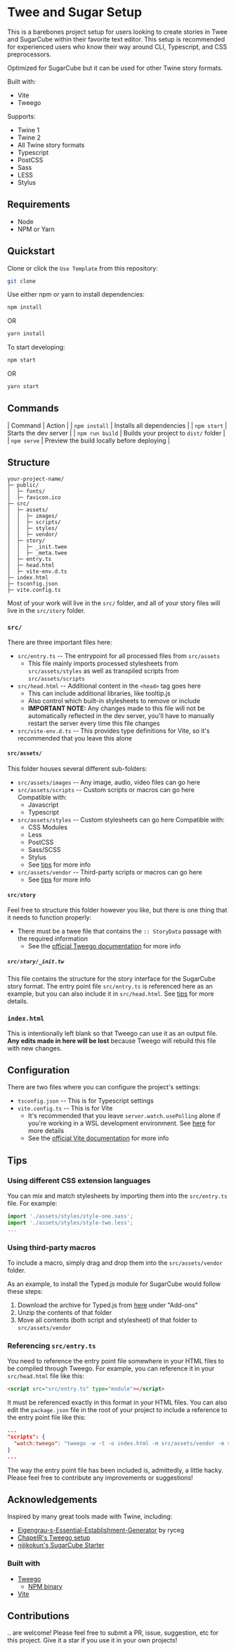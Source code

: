 # Twee and Sugar Setup
This is a barebones project setup for users looking to create stories in Twee and SugarCube within their favorite text editor. This setup is recommended for experienced users who know their way around CLI, Typescript, and CSS preprocessors.

Optimized for SugarCube but it can be used for other Twine story formats.

Built with:
- Vite
- Tweego

Supports:
- Twine 1
- Twine 2
- All Twine story formats
- Typescript
- PostCSS
- Sass
- LESS
- Stylus

## Requirements
- Node
- NPM or Yarn 

## Quickstart
Clone or click the `Use Template` from this repository:
```sh
git clone 
```

Use either npm or yarn to install dependencies:
```sh
npm install
```

OR
```sh
yarn install
```

To start developing:
```sh
npm start
```

OR
```sh
yarn start
```

## Commands

| Command | Action |
| `npm install` | Installs all dependencies |
| `npm start` | Starts the dev server |
| `npm run build` | Builds your project to `dist/` folder |
| `npm serve` | Preview the build locally before deploying |

## Structure

```
your-project-name/
├─ public/
│  ├─ fonts/
│  ├─ favicon.ico
├─ src/
│  ├─ assets/
│  │  ├─ images/
│  │  ├─ scripts/
│  │  ├─ styles/
│  │  ├─ vendor/
│  ├─ story/
│  │  ├─ _init.twee
│  │  ├─ _meta.twee
│  ├─ entry.ts
│  ├─ head.html
│  ├─ vite-env.d.ts
├─ index.html
├─ tsconfig.json
├─ vite.config.ts
```

Most of your work will live in the `src/` folder, and all of your story files will live in the `src/story` folder.

### `src/`
There are three important files here:

- `src/entry.ts` -- The entrypoint for all processed files from `src/assets`
  - This file mainly imports processed stylesheets from `src/assets/styles` as well as transpiled scripts from `src/assets/scripts`
- `src/head.html` -- Additional content in the `<head>` tag goes here
  - This can include additional libraries, like tooltip.js
  - Also control which built-in stylesheets to remove or include
  - **IMPORTANT NOTE:** Any changes made to this file will not be automatically reflected in the dev server, you'll have to manually restart the server every time this file changes
- `src/vite-env.d.ts` -- This provides type definitions for Vite, so it's recommended that you leave this alone 

#### `src/assets/`
This folder houses several different sub-folders:

- `src/assets/images` -- Any image, audio, video files can go here
- `src/assets/scripts` -- Custom scripts or macros can go here
   Compatible with:
    - Javascript
    - Typescript
- `src/assets/styles` -- Custom stylesheets can go here
   Compatible with:
    - CSS Modules
    - Less
    - PostCSS
    - Sass/SCSS
    - Stylus
  - See [tips](#using-different-css-extension-languages) for more info
- `src/assets/vendor` -- Third-party scripts or macros can go here
  - See [tips](#using-third-party-macros) for more info

#### `src/story`
Feel free to structure this folder however you like, but there is one thing that it needs to function properly:

- There must be a twee file that contains the `:: StoryData` passage with the required information
  - See the [official Tweego documentation](https://www.motoslave.net/tweego/docs/#special-passages-storydata) for more info

##### `src/story/_init.tw`
This file contains the structure for the story interface for the SugarCube story format. The entry point file `src/entry.ts` is referenced here as an example, but you can also include it in `src/head.html`. See [tips]() for more details.

### `index.html`
This is intentionally left blank so that Tweego can use it as an output file. **Any edits made in here will be lost** because Tweego will rebuild this file with new changes.

## Configuration
There are two files where you can configure the project's settings:

- `tsconfig.json` -- This is for Typescript settings
- `vite.config.ts` -- This is for Vite
  - It's recommended that you leave `server.watch.usePolling` alone if you're working in a WSL development environment. See [here](https://vitejs.dev/config/server-options.html#server-watch) for more details
  - See the [official Vite documentation](https://vitejs.dev/config/) for more info

## Tips

### Using different CSS extension languages
You can mix and match stylesheets by importing them into the `src/entry.ts` file. For example:

```js
import './assets/styles/style-one.sass';
import './assets/styles/style-two.less';
...
```

### Using third-party macros
To include a macro, simply drag and drop them into the `src/assets/vendor` folder.

As an example, to install the Typed.js module for SugarCube would follow these steps:
1. Download the archive for Typed.js from [here](https://www.motoslave.net/sugarcube/2/) under "Add-ons"
2. Unzip the contents of that folder
3. Move all contents (both script and stylesheet) of that folder to `src/assets/vendor`

### Referencing `src/entry.ts`
You need to reference the entry point file somewhere in your HTML files to be compiled through Tweego. For example, you can reference it in your `src/head.html` file like this:

```html
<script src="src/entry.ts" type="module"></script>
```

It must be referenced exactly in this format in your HTML files. You can also edit the `package.json` file in the root of your project to include a reference to the entry point file like this:

```json
...
"scripts": {
  "watch:tweego": "tweego -w -t -o index.html -m src/assets/vendor -m src/assets/scripts/some-html-file.html src/story --head=src/head.html",
}
...
```

The way the entry point file has been included is, admittedly, a little hacky. Please feel free to contribute any improvements or suggestions!

## Acknowledgements
Inspired by many great tools made with Twine, including:

- [Eigengrau-s-Essential-Establishment-Generator](https://github.com/ryceg/Eigengrau-s-Essential-Establishment-Generator) by ryceg
- [ChapelR's Tweego setup](https://github.com/ChapelR/tweego-setup)
- [nijikokun's SugarCube Starter](https://github.com/nijikokun/sugarcube-starter)

### Built with
- [Tweego](https://github.com/tmedwards/tweego)
  - [NPM binary](https://github.com/double-a-stories/tweego-bin)
- [Vite](https://vitejs.dev/)

## Contributions
.. are welcome! Please feel free to submit a PR, issue, suggestion, etc for this project. Give it a star if you use it in your own projects!